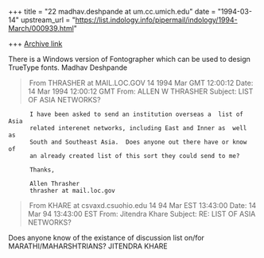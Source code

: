 +++
title = "22 madhav.deshpande at um.cc.umich.edu"
date = "1994-03-14"
upstream_url = "https://list.indology.info/pipermail/indology/1994-March/000939.html"

+++
[Archive link](https://list.indology.info/pipermail/indology/1994-March/000939.html)

There is a Windows version of Fontographer which can be used to design
TrueType fonts.
                Madhav Deshpande



> From THRASHER at MAIL.LOC.GOV 14 1994 Mar GMT 12:00:12
Date: 14 Mar 1994 12:00:12 GMT
From: ALLEN W THRASHER <THRASHER at MAIL.LOC.GOV>
Subject: LIST OF ASIA NETWORKS?

          I have been asked to send an institution overseas a  list of Asia 
          related interenet networks, including East and Inner as  well  as 
          South and Southeast Asia.  Does anyone out there have or know  of 
          an already created list of this sort they could send to me? 

          Thanks, 

          Allen Thrasher 
          thrasher at mail.loc.gov                                             



> From KHARE at csvaxd.csuohio.edu 14 94 Mar EST 13:43:00
Date: 14 Mar 94 13:43:00 EST
From: Jitendra Khare <KHARE at csvaxd.csuohio.edu>
Subject: RE: LIST OF ASIA NETWORKS?

Does anyone know of the existance of discussion list on/for MARATHI/MAHARSHTRIANS?
JITENDRA KHARE






